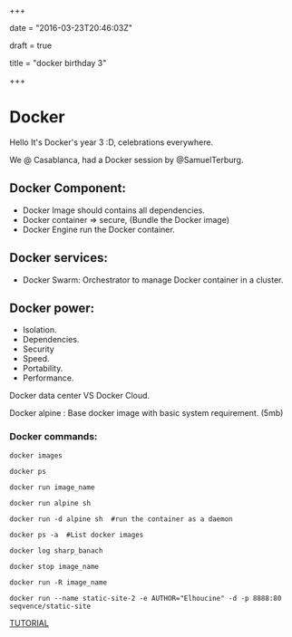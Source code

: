 +++

date = "2016-03-23T20:46:03Z"

draft = true

title = "docker birthday 3"

+++

Docker
==

Hello It's Docker's year 3 :D, celebrations everywhere.

We @ Casablanca, had a Docker session by @SamuelTerburg.
<!-- Docker project & Docker Inc(Business -->
<!-- dockerCon16 -->

## Docker Component:

* Docker Image should contains all dependencies.
* Docker container => secure, (Bundle the Docker image)
* Docker Engine run the Docker container.

## Docker services:

* Docker Swarm: Orchestrator to manage Docker container in a cluster.

## Docker power:
* Isolation.
* Dependencies.
* Security
* Speed.
* Portability.
* Performance.

Docker data center VS Docker Cloud.

Docker alpine : Base docker image with basic system requirement. (5mb)

### Docker commands:

`docker images`

`docker ps`

`docker run image_name`

`docker run alpine sh`

`docker run -d alpine sh  #run the container as a daemon`

`docker ps -a  #List docker images`

`docker log sharp_banach`

`docker stop image_name`

`docker run -R image_name`

`docker run --name static-site-2 -e AUTHOR="Elhoucine" -d -p 8888:80 seqvence/static-site`

<!-- http://192.168.99.100:5000/ -->

[TUTORIAL](https://github.com/docker/docker-birthday-3/blob/master/tutorial.md#static-site)
